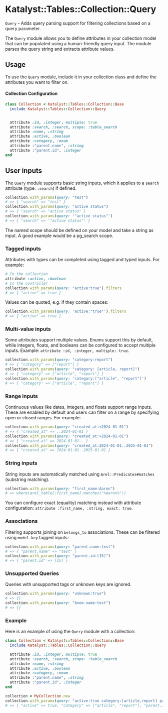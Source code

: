# Katalyst::Tables::Collection::Query

`Query` - Adds query parsing support for filtering collections based on a query parameter.

The `Query` module allows you to define attributes in your collection model that can be populated using a human-friendly query input. The module parses the query string and extracts attribute values.

## Usage

To use the `Query` module, include it in your collection class and define the attributes you want to filter on.

#### Collection Configuration

```ruby
class Collection < Katalyst::Tables::Collection::Base
  include Katalyst::Tables::Collection::Query


  attribute :id, :integer, multiple: true
  attribute :search, :search, scope: :table_search
  attribute :name, :string
  attribute :active, :boolean
  attribute :category, :enum
  attribute :"parent.name", :string
  attribute :"parent.id", :integer
end
```

## User inputs

The `Query` module supports basic string inputs, which it applies to a `search` attribute (type: `:search`) if defined.

```ruby
collection.with_params(query: "test")
# => { "search" => "test" }
collection.with_params(query: "active status")
# => { "search" => "active status" }
collection.with_params(query: '"active status"')
# => { "search" => '"active status"' }
```

The named scope should be defined on your model and take a string as input. A good example would be a pg_search scope. 

### Tagged inputs

Attributes with types can be completed using tagged and typed inputs. For example:

```ruby
# In the collection
attribute :active, :boolean
# In the controller
collection.with_params(query: "active:true").filters
# => { "active" => true }
```

Values can be quoted, e.g. if they contain spaces:
```ruby
collection.with_params(query: 'active:"true"').filters
# => { "active" => true }
```

### Multi-value inputs

Some attributes support multiple values. Enums support this by default, while integers, floats, and booleans
can be configured to accept multiple inputs. Example: `attribute :id, :integer, multiple: true`.

```ruby
collection.with_params(query: "category:report")
# => { "category" => ["report"] }
collection.with_params(query: "category: [article, report]")
# => { "category" => ["article", "report"] }
collection.with_params(query: 'category:["article", "report"]')
# => { "category" => ["article", "report"] }
```

### Range inputs

Continuous values like dates, integers, and floats support range inputs. These are enabled by default and
users can filter on a range by specifying open or closed ranges. For example:

```ruby
collection.with_params(query: "created_at:<2024-01-01")
# => { "created_at" => ..2024-01-01 }
collection.with_params(query: "created_at:>2024-01-01")
# => { "created_at" => 2024-01-01.. }
collection.with_params(query: "created_at:2024-01-01..2025-01-01")
# => { "created_at" => 2024-01-01..2025-01-01 }
```

### String inputs

String inputs are automatically matched using `Arel::Predicates#matches` (substring matching).

```ruby
collection.with_params(query: "first_name:Aaron")
# => where(arel_table[:first_name].matches("%Aaron%"))
```

You can configure exact (equality) matching instead with attribute configuration:
`attribute :first_name, :string, exact: true`.

### Associations

Filtering supports joining on `belongs_to` associations. These can be filtered using `model.key` tagged inputs:

```ruby
collection.with_params(query: "parent.name:test")
# => { "parent.name" => "test" }
collection.with_params(query: "parent.id:[15]")
# => { "parent.id" => [15] }
```

### Unsupported Queries

Queries with unsupported tags or unknown keys are ignored.

```ruby
collection.with_params(query: "unknown:true")
# => {}
collection.with_params(query: "boom.name:test")
# => {}
```

### Example

Here is an example of using the `Query` module with a collection:

```ruby
class Collection < Katalyst::Tables::Collection::Base
  include Katalyst::Tables::Collection::Query

  attribute :id, :integer, multiple: true
  attribute :search, :search, scope: :table_search
  attribute :name, :string
  attribute :active, :boolean
  attribute :category, :enum
  attribute :"parent.name", :string
  attribute :"parent.id", :integer
end

collection = MyCollection.new
collection.with_params(query: "active:true category:[article,report] parent.id:15")
# => { "active" => true, "category" => ["article", "report"], "parent.id" => 15 }
```
